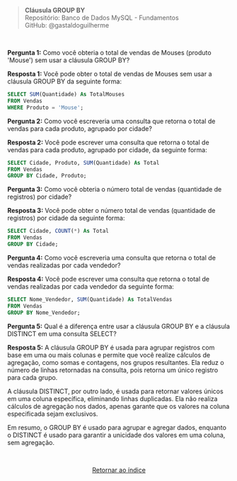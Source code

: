 > **Cláusula GROUP BY**     
> Repositório: Banco de Dados MySQL - Fundamentos  
> GitHub: @gastaldoguilherme

&nbsp;


**Pergunta 1:** Como você obteria o total de vendas de Mouses (produto 'Mouse') sem usar a cláusula GROUP BY?

**Resposta 1:**
Você pode obter o total de vendas de Mouses sem usar a cláusula GROUP BY da seguinte forma:

```sql
SELECT SUM(Quantidade) As TotalMouses
FROM Vendas
WHERE Produto = 'Mouse';
```

**Pergunta 2:** Como você escreveria uma consulta que retorna o total de vendas para cada produto, agrupado por cidade?

**Resposta 2:**
Você pode escrever uma consulta que retorna o total de vendas para cada produto, agrupado por cidade, da seguinte forma:

```sql
SELECT Cidade, Produto, SUM(Quantidade) As Total
FROM Vendas
GROUP BY Cidade, Produto;
```

**Pergunta 3:** Como você obteria o número total de vendas (quantidade de registros) por cidade?

**Resposta 3:**
Você pode obter o número total de vendas (quantidade de registros) por cidade da seguinte forma:

```sql
SELECT Cidade, COUNT(*) As Total
FROM Vendas
GROUP BY Cidade;
```

**Pergunta 4:** Como você escreveria uma consulta que retorna o total de vendas realizadas por cada vendedor?

**Resposta 4:**
Você pode escrever uma consulta que retorna o total de vendas realizadas por cada vendedor da seguinte forma:

```sql
SELECT Nome_Vendedor, SUM(Quantidade) As TotalVendas
FROM Vendas
GROUP BY Nome_Vendedor;
```

**Pergunta 5:** Qual é a diferença entre usar a cláusula GROUP BY e a cláusula DISTINCT em uma consulta SELECT?

**Resposta 5:**
A cláusula GROUP BY é usada para agrupar registros com base em uma ou mais colunas e permite que você realize cálculos de agregação, como somas e contagens, nos grupos resultantes. Ela reduz o número de linhas retornadas na consulta, pois retorna um único registro para cada grupo.

A cláusula DISTINCT, por outro lado, é usada para retornar valores únicos em uma coluna específica, eliminando linhas duplicadas. Ela não realiza cálculos de agregação nos dados, apenas garante que os valores na coluna especificada sejam exclusivos.

Em resumo, o GROUP BY é usado para agrupar e agregar dados, enquanto o DISTINCT é usado para garantir a unicidade dos valores em uma coluna, sem agregação.


&nbsp;    

<div align="center">
   
[Retornar ao índice](/README.md)

</div>